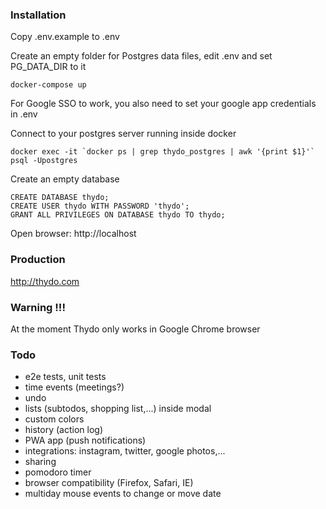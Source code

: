 ### Installation

Copy .env.example to .env

Create an empty folder for Postgres data files, edit .env and set PG_DATA_DIR to it

`docker-compose up`

For Google SSO to work, you also need to set your google app credentials in .env

Connect to your postgres server running inside docker

```
docker exec -it `docker ps | grep thydo_postgres | awk '{print $1}'` psql -Upostgres
```

Create an empty database

```
CREATE DATABASE thydo;
CREATE USER thydo WITH PASSWORD 'thydo';
GRANT ALL PRIVILEGES ON DATABASE thydo TO thydo;
```

Open browser: http://localhost

### Production

http://thydo.com

### Warning !!!

At the moment Thydo only works in Google Chrome browser

### Todo

- e2e tests, unit tests
- time events (meetings?)
- undo
- lists (subtodos, shopping list,...) inside modal
- custom colors
- history (action log)
- PWA app (push notifications)
- integrations: instagram, twitter, google photos,...
- sharing
- pomodoro timer
- browser compatibility (Firefox, Safari, IE)
- multiday mouse events to change or move date

